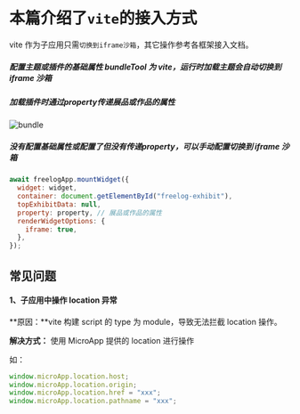 # 本篇介绍了`vite`的接入方式

vite 作为子应用只需`切换到iframe沙箱`，其它操作参考各框架接入文档。

##### 配置主题或插件的基础属性 bundleTool 为 vite，运行时加载主题会自动切换到 iframe 沙箱

##### 加载插件时通过property传递展品或作品的属性

![bundle](/bundle.png)

##### 没有配置基础属性或配置了但没有传递property，可以手动配置切换到 iframe 沙箱

```js
await freelogApp.mountWidget({
  widget: widget,
  container: document.getElementById("freelog-exhibit"),
  topExhibitData: null,
  property: property, // 展品或作品的属性
  renderWidgetOptions: {
    iframe: true,
  },
});
```

## 常见问题

#### 1、子应用中操作 location 异常

**原因：**vite 构建 script 的 type 为 module，导致无法拦截 location 操作。

**解决方式：** 使用 MicroApp 提供的 location 进行操作

如：

```js
window.microApp.location.host;
window.microApp.location.origin;
window.microApp.location.href = "xxx";
window.microApp.location.pathname = "xxx";
```
